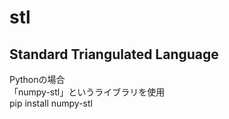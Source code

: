 # stl
## Standard Triangulated Language  
Pythonの場合  
「numpy-stl」というライブラリを使用  
pip install numpy-stl  
